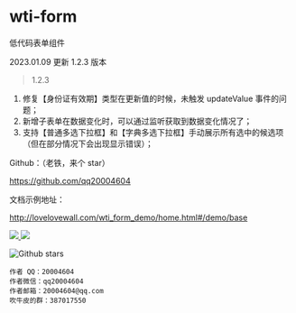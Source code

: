 # wti-form

低代码表单组件

2023.01.09 更新 1.2.3 版本


> 1.2.3

1. 修复【身份证有效期】类型在更新值的时候，未触发 updateValue 事件的问题；
2. 新增子表单在数据变化时，可以通过监听获取到数据变化情况了；
3. 支持【普通多选下拉框】和【字典多选下拉框】手动展示所有选中的候选项（但在部分情况下会出现显示错误）；


Github：（老铁，来个 star）

<a href='https://github.com/qq20004604'>https://github.com/qq20004604</a>


文档示例地址：

http://lovelovewall.com/wti_form_demo/home.html#/demo/base

<p>
  <a href="https://www.npmjs.org/package/wti-form">
    <img src="https://img.shields.io/npm/v/wti-form.svg">
  </a>
  <a href="https://npmcharts.com/compare/wti-form?minimal=true">
    <img src="http://img.shields.io/npm/dm/wti-form.svg">
  </a>
</p>


![Github stars](https://img.shields.io/github/stars/qq20004604/wti-form.svg?label=Stars&color=success)

```
作者 QQ：20004604
作者微信：qq20004604
作者邮箱：20004604@qq.com
吹牛皮的群：387017550
```

